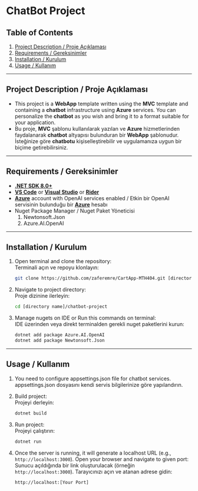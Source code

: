 # ChatBot Project

## Table of Contents
1. [Project Description / Proje Açıklaması](#project-description--proje-açıklaması)
2. [Requirements / Gereksinimler](#requirements--gereksinimler)
3. [Installation / Kurulum](#installation--kurulum)
4. [Usage / Kullanım](#usage--kullanım)
---
## Project Description / Proje Açıklaması
- This project is a **WebApp** template written using the **MVC** template and containing a **chatbot** infrastructure using **Azure** services. You can personalize the **chatbot** as you wish and bring it to a format suitable for your application.  
- Bu proje, **MVC** şablonu kullanılarak yazılan ve **Azure** hizmetlerinden faydalanarak **chatbot** altyapısı bulunduran bir **WebApp** şablonudur. İsteğinize göre **chatbotu** kişiselleştirebilir ve uygulamanıza uygun bir biçime getirebilirsiniz.

---
## Requirements / Gereksinimler
- [**.NET SDK 8.0+**](https://dotnet.microsoft.com/)
- [**VS Code**](https://code.visualstudio.com) or [**Visual Studio**](https://visualstudio.microsoft.com) or [**Rider**](https://www.jetbrains.com/rider/)
- [**Azure**](https://azure.microsoft.com/) account with OpenAI services enabled / Etkin bir OpenAI servisinin bulunduğu bir [**Azure**](https://azure.microsoft.com/) hesabı
- Nuget Package Manager / Nuget Paket Yöneticisi
  1. Newtonsoft.Json
  2. Azure.AI.OpenAI
---
## Installation / Kurulum

1. Open terminal and clone the repository:   
   Terminali açın ve repoyu klonlayın: 
   ```bash
   git clone https://github.com/zaferemre/CartApp-MTH404.git [directory name]
2. Navigate to project directory:  
   Proje dizinine ilerleyin:
   ```bash
   cd [directory name]/chatbot-project
3. Manage nugets on IDE or Run this commands on terminal:  
   IDE üzerinden veya direkt terminalden gerekli nuget paketlerini kurun:
   ```bash
   dotnet add package Azure.AI.OpenAI
   dotnet add package Newtonsoft.Json
---
## Usage / Kullanım

1. You need to configure appsettings.json file for chatbot services.  
   appsettings.json dosyasını kendi servis bilgilerinize göre yapılandırın.
   
3. Build project:  
   Projeyi derleyin:
   ```bash
   dotnet build
4. Run project:  
   Projeyi çalıştırın:
   ```bash
   dotnet run
5. Once the server is running, it will generate a localhost URL (e.g., `http://localhost:3000`). Open your browser and navigate to given port:  
   Sunucu açıldığında bir link oluşturulacak (örneğin `http://localhost:3000`). Tarayıcınızı açın ve atanan adrese gidin:
   ```
   http://localhost:[Your Port]
   ```
